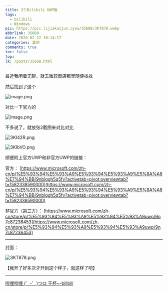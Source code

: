 ```yaml
---
title: 2个Bilibili UWP版
tags:
  - bilibili
  - Windows
pic: https://pic.lijiakaijun.cyou/35688/3KT878.webp
abbrlink: 35688
date: 2020-02-22 10:14:17
categories: 其他
comments: true
toc: false
top:
lk: /posts/35668.html
---
```

最近我闲着无聊，就去微软商店那里随便找找

然后找到了这个

![image.png](https://pic.lijiakaijun.cyou/35688/wbmqVxyT9XoB4Q7.webp)

对比一下官方的

![image.png](https://pic.lijiakaijun.cyou/35688/pXOV1kMK4NvgEQs.webp)

不多说了，就放张2截图来对比对比

![3KI42R.png](https://pic.lijiakaijun.cyou/35688/3KI42R.webp)

![3KIbVO.png](https://pic.lijiakaijun.cyou/35688/3KIbVO.webp)

顺便附上官方UWP和非官方UWP的链接：

官方：
[https://www.microsoft.com/zh-cn/p/%E5%93%94%E5%93%A9%E5%93%94%E5%93%A9%E5%8A%A8%E7%94%BB/9nblggh5q5fv?activetab=pivot:overviewtab?t=1582338590000](https://www.microsoft.com/zh-cn/p/%E5%93%94%E5%93%A9%E5%93%94%E5%93%A9%E5%8A%A8%E7%94%BB/9nblggh5q5fv?activetab=pivot:overviewtab?t=1582338590000)

非官方（第三方）：
[https://www.microsoft.com/zh-cn/store/p/%E5%93%94%E5%93%A9%E5%93%94%E5%93%A9uwp/9n7c87236453](https://www.microsoft.com/zh-cn/store/p/%E5%93%94%E5%93%A9%E5%93%94%E5%93%A9uwp/9n7c87236453)




---

封面：

![3KT878.png](https://pic.lijiakaijun.cyou/35688/3KT878.webp)

【我开了好多次才开到这个样子，就这样了吧】





---

[哔哩哔哩 (゜-゜)つロ 干杯~-bilibili](https://www.bilibili.com)